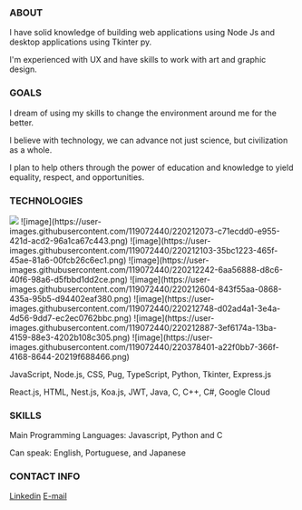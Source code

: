 ### ABOUT
<p>I have solid knowledge of building web applications using Node Js and desktop applications using Tkinter py.<p>
<p>I'm experienced with UX and have skills to work with art and graphic design.<p>
 
### GOALS
<p>I dream of using my skills to change the environment around me for the better.<p>
<p>I believe with technology, we can advance not just science, but civilization as a whole.<p>
<p>I plan to help others through the power of education and knowledge to yield equality, respect, and opportunities.<p>
 
### TECHNOLOGIES

<div style="diplay: inline-block">
 <img src=https://user-images.githubusercontent.com/119072440/220212033-21a418b7-3420-4b90-a285-6e392bb10692.png></img>
 ![image](https://user-images.githubusercontent.com/119072440/220212073-c71ecdd0-e955-421d-acd2-96a1ca67c443.png)
 ![image](https://user-images.githubusercontent.com/119072440/220212103-35bc1223-465f-45ae-81a6-00fcb26c6ec1.png)
 ![image](https://user-images.githubusercontent.com/119072440/220212242-6aa56888-d8c6-40f6-98a6-d5fbbd1dd2ce.png)
 ![image](https://user-images.githubusercontent.com/119072440/220212604-843f55aa-0868-435a-95b5-d94402eaf380.png)
 ![image](https://user-images.githubusercontent.com/119072440/220212748-d02ad4a1-3e4a-4d56-9dd7-ec2ec0762bbc.png)
 ![image](https://user-images.githubusercontent.com/119072440/220212887-3ef6174a-13ba-4159-88e3-4202b108c305.png)
 ![image](https://user-images.githubusercontent.com/119072440/220378401-a22f0bb7-366f-4168-8644-20219f688466.png)
</div>
<p>JavaScript, Node.js, CSS, Pug, TypeScript, Python, Tkinter, Express.js<p>
<p>React.js, HTML, Nest.js, Koa.js, JWT, Java, C, C++, C#, Google Cloud<p>

### SKILLS
<p>Main Programming Languages: Javascript, Python and C<p>
<p>Can speak: English, Portuguese, and Japanese<p>
 
### CONTACT INFO
[Linkedin](https://www.linkedin.com/in/arthuralmeidadev)
[E-mail](arthuralmeida.office.dev@gmail.com)

<!--
**arthuralmeidadev/arthuralmeidadev** is a ✨ _special_ ✨ repository because its `README.md` (this file) appears on your GitHub profile.

Here are some ideas to get you started:

- 🔭 I’m currently working on ...
- 🌱 I’m currently learning ...
- 👯 I’m looking to collaborate on ...
- 🤔 I’m looking for help with ...
- 💬 Ask me about ...
- 📫 How to reach me: ...
- 😄 Pronouns: ...
- ⚡ Fun fact: ...
-->
